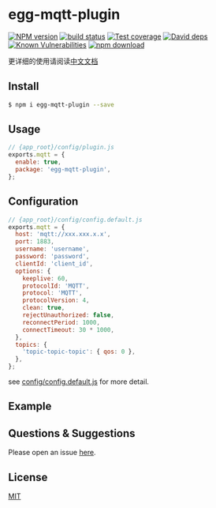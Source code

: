 # egg-mqtt-plugin

[![NPM version][npm-image]][npm-url]
[![build status][travis-image]][travis-url]
[![Test coverage][codecov-image]][codecov-url]
[![David deps][david-image]][david-url]
[![Known Vulnerabilities][snyk-image]][snyk-url]
[![npm download][download-image]][download-url]

[npm-image]: https://img.shields.io/npm/v/egg-mqtt-plugin.svg?style=flat-square
[npm-url]: https://npmjs.org/package/egg-mqtt-plugin
[travis-image]: https://img.shields.io/travis/eggjs/egg-mqtt-plugin.svg?style=flat-square
[travis-url]: https://travis-ci.org/eggjs/egg-mqtt-plugin
[codecov-image]: https://img.shields.io/codecov/c/github/eggjs/egg-mqtt-plugin.svg?style=flat-square
[codecov-url]: https://codecov.io/github/eggjs/egg-mqtt-plugin?branch=master
[david-image]: https://img.shields.io/david/eggjs/egg-mqtt-plugin.svg?style=flat-square
[david-url]: https://david-dm.org/eggjs/egg-mqtt-plugin
[snyk-image]: https://snyk.io/test/npm/egg-mqtt-plugin/badge.svg?style=flat-square
[snyk-url]: https://snyk.io/test/npm/egg-mqtt-plugin
[download-image]: https://img.shields.io/npm/dm/egg-mqtt-plugin.svg?style=flat-square
[download-url]: https://npmjs.org/package/egg-mqtt-plugin

<!--
Description here.
-->

更详细的使用请阅读[中文文档](README.md)

## Install

```bash
$ npm i egg-mqtt-plugin --save
```

## Usage

```js
// {app_root}/config/plugin.js
exports.mqtt = {
  enable: true,
  package: 'egg-mqtt-plugin',
};
```

## Configuration

```js
// {app_root}/config/config.default.js
exports.mqtt = {
  host: 'mqtt://xxx.xxx.x.x',
  port: 1883,
  username: 'username',
  password: 'password',
  clientId: 'client_id',
  options: {
    keeplive: 60,
    protocolId: 'MQTT',
    protocol: 'MQTT',
    protocolVersion: 4,
    clean: true,
    rejectUnauthorized: false,
    reconnectPeriod: 1000,
    connectTimeout: 30 * 1000,
  },
  topics: {
    'topic-topic-topic': { qos: 0 },
  },
};
```

see [config/config.default.js](config/config.default.js) for more detail.

## Example

<!-- example here -->

## Questions & Suggestions

Please open an issue [here](https://github.com/eggjs/egg/issues).

## License

[MIT](LICENSE)
